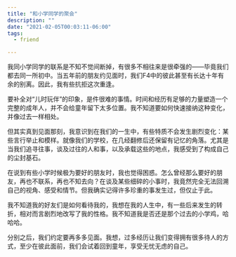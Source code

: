 ```yaml
---
title: "和小学同学的聚会"
description: ""
date: "2021-02-05T00:03:11-06:00"
tags: 
  - friend

---
```

我同小学同学的联系是不知不觉间断掉，有很多不相往来是很牵强的——毕竟我们都去同一所初中。当五年前的朋友约见面时，我们F4中的彼此甚至有长达十年有余的别离。因此，我有些抗拒这次重逢。

要补全对“儿时玩伴”的印象，是件很难的事情。时间和经历有足够的力量塑造一个完整的成年人，并不会给童年留下太多位置。我不知道要如何快速接纳这种变化，并像过去一样相处。

但其实真到见面那刻，我意识到在我们的一生中，有些特质不会发生剧烈变化：某些言行举止和模样。就像我们的学校，在几经翻修后还保留有记忆的角落。尤其是当我们追寻往事，谈及过往的人和事，以及承载这些的地点，我感受到了构成自己的尘封基石。

在说到有些小学时候极为要好的朋友时，我也觉得困惑。怎么曾经那么要好的朋友，再也不联系，再也不知去向？在谈及某些细碎的小事时，我竟然完全无法回溯自己的视角、感受和情节。但我确实记得许多珍重的事发生过，但仅止于此。

我不知道我的好友们是如何看待我的，我想在我的人生中，有一些后来发生的转折，相对而言剧烈地改写了我的性格。我不知道我是否还是那个过去的小学鸡，哈哈哈。

分别之后，我们约定要再多多见面。我想，过多经历让我们变得拥有很多待人的方式，至少在彼此面前，我们会试着回到童年，享受无忧无虑的自己。